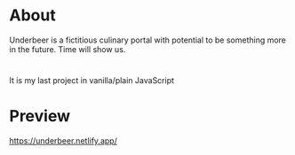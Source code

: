 # About
Underbeer is a fictitious culinary portal with potential to be something more in the future. Time will show us.
#
It is my last project in vanilla/plain JavaScript
# Preview
https://underbeer.netlify.app/
